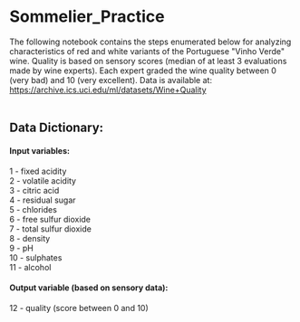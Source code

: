 # Sommelier_Practice <br>
The following notebook contains the steps enumerated below for analyzing characteristics of red and white variants of the Portuguese "Vinho Verde" wine. Quality is based on sensory scores (median of at least 3 evaluations made by wine experts). Each expert graded the wine quality between 0 (very bad) and 10 (very excellent).
Data is available at: https://archive.ics.uci.edu/ml/datasets/Wine+Quality 
<br><br>
## Data Dictionary:<br>
#### Input variables: <br>
1 - fixed acidity <br>
2 - volatile acidity <br>
3 - citric acid <br>
4 - residual sugar <br>
5 - chlorides <br>
6 - free sulfur dioxide <br>
7 - total sulfur dioxide <br>
8 - density <br>
9 - pH <br>
10 - sulphates <br>
11 - alcohol <br>
#### Output variable (based on sensory data): <br>
12 - quality (score between 0 and 10)
